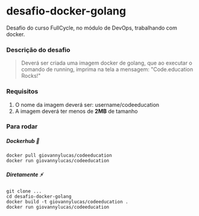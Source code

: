 # desafio-docker-golang
Desafio do curso FullCycle, no módulo de DevOps, trabalhando com docker.

### Descrição do desafio
> Deverá ser criada uma imagem docker de golang, que ao executar o comando de running, imprima na tela a mensagem: "Code.education Rocks!"

### Requisitos
1. O nome da imagem deverá ser: username/codeeducation
2. A imagem deverá ter menos de __2MB__ de tamanho

  
### Para rodar
##### Dockerhub :whale:
`docker pull giovannylucas/codeeducation` <br/>
`docker run giovannylucas/codeeducation` <br/>

##### Diretamente :zap:
`
git clone ...
` <br/>
`
cd desafio-docker-golang
` <br/>
`
docker build -t giovannylucas/codeeducation .
` <br/>
`
docker run giovannylucas/codeeducation
`
<br/>
<br/>

